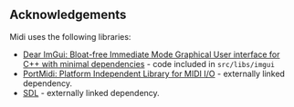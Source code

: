 Acknowledgements
----------------

Midi uses the following libraries:

* [Dear ImGui: Bloat-free Immediate Mode Graphical User interface for C++ with minimal dependencies](https://github.com/ocornut/imgui) - code included in `src/libs/imgui`
* [PortMidi: Platform Independent Library for MIDI I/O](http://portmedia.sourceforge.net/portmidi/) - externally linked dependency.
* [SDL](https://www.libsdl.org/) - externally linked dependency.
